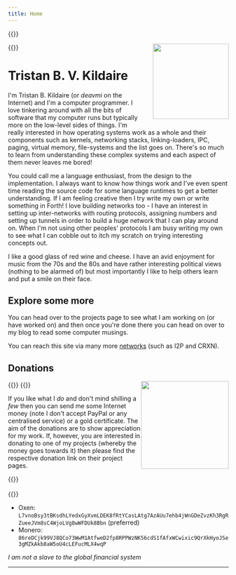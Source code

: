 ```yaml
---
title: Home
---
```


{{<bruh>}}
<!--
	<img src="/img/profile_pic.jpg" width="250" hieght="250" style="float:right;gap">
-->
<img src="/img/profile_pic_grad.jpg" width="172.8" hieght="259" style="float:right;gap;margin-left:20px;margin-bottom:20px">
{{</bruh>}}

<br>

# Tristan B. V. Kildaire

I'm Tristan B. Kildaire (or _deavmi_ on the Internet) and I'm a computer programmer. I love tinkering around with all the bits of software
that my computer runs but typically more on the low-level sides of things. I'm really interested in how operating systems work as a whole
and their components such as kernels, networking stacks, linking-loaders, IPC, paging, virtual memory, file-systems and the list goes on. There's so much to learn from understanding these complex systems and each aspect of them never leaves me bored!

You could call me a language enthusiast, from the design to the implementation. I always want to know how things work and I've even spent time reading the source code for some language runtimes to get a better understanding. If I am feeling creative then I try write my own _or_ write something in Forth! I love building networks too - I have an interest in setting up inter-networks with routing protocols, assigning numbers and setting up tunnels in order to build a huge network that I can play around on. When I'm not using other peoples' protocols I am busy writing my own to see what I can cobble out to itch my scratch on trying interesting concepts out.

I like a good glass of red wine and cheese. I have an avid enjoyment for music from the 70s and the 80s and have rather interesting political views (nothing to be alarmed of) but most importantly I like to help others learn and put a smile on their face.

## Explore some more

You can head over to the projects page to see what I am working on (or have worked on) and then once you're done there you can head on over to my blog to read some computer musings.

You can reach this site via many more [networks](networks/) (such as I2P and CRXN).

## Donations

{{<bruh>}}
<img src="/img/donate.png" width="200" hieght="200" style="float:right;wrap">
{{</bruh>}}

If you like what I _do_ and don't mind shilling a _few_ then you can send me some Internet money (note I don't accept PayPal or any centralised service) or a gold certificate. The aim of the donations are to show appreciation for my work. If, however, you are interested in donating to one of my projects (whereby the money goes towards it) then please find the respective donation link on their project pages.

{{<bruh>}}
<br>
<br>
{{</bruh>}}

* Oxen: `L7vnoBsy3tBKsdhLYedxGyXvmLDEK8fRtYCasLAtg7AzAUu7ehb4jWnGDeZvzKh3RgRZueeJVm8sC4WjoLVg8wWFDUk8Bbn` (preferred)
* Monero: `86reDCjk99VJ8QCo73WwM1AtfweD2fp8RPPWzNK56cdS1fAfxWCwixic9QrXkHyoJSe3gMZkAkb8aW5oU4cLEFucMLX4wqP`


_I am not a slave to the global financial system_

---